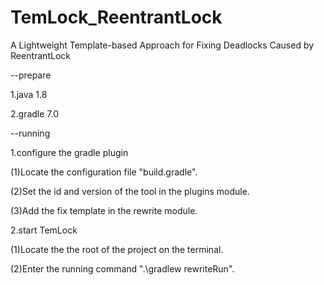 # TemLock_ReentrantLock
A Lightweight Template-based Approach for Fixing Deadlocks Caused by ReentrantLock

--prepare

1.java 1.8

2.gradle 7.0

--running

1.configure the gradle plugin

(1)Locate the configuration file "build.gradle".

(2)Set the id and version of the tool in the plugins module.

(3)Add the fix template in the rewrite module.

2.start TemLock

(1)Locate the the root of the project on the terminal.

(2)Enter the running command ".\gradlew rewriteRun".
